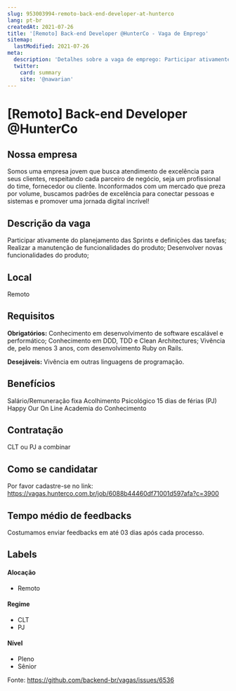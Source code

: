 ```yaml
---
slug: 953003994-remoto-back-end-developer-at-hunterco
lang: pt-br
createdAt: 2021-07-26
title: '[Remoto] Back-end Developer @HunterCo - Vaga de Emprego'
sitemap:
  lastModified: 2021-07-26
meta:
  description: 'Detalhes sobre a vaga de emprego: Participar ativamente do planejamento das Sprints e definições das tarefas; Realizar a manutenção de funcionalidades do produto; Desenvolver novas funcionalidades do produto;'
  twitter:
    card: summary
    site: '@nawarian'
---
```


# [Remoto] Back-end Developer @HunterCo

## Nossa empresa

Somos uma empresa jovem que busca atendimento de excelência para seus clientes, respeitando cada parceiro de negócio, seja um profissional do time, fornecedor ou cliente.
Inconformados com um mercado que preza por volume, buscamos padrões de excelência para conectar pessoas e sistemas e promover uma jornada digital incrível!

## Descrição da vaga

Participar ativamente do planejamento das Sprints e definições das tarefas;
Realizar a manutenção de funcionalidades do produto;
Desenvolver novas funcionalidades do produto;

## Local

Remoto

## Requisitos

**Obrigatórios:**
Conhecimento em desenvolvimento de software escalável e performático;
Conhecimento em DDD, TDD e Clean Architectures;
Vivência de, pelo menos 3 anos, com desenvolvimento Ruby on Rails.

**Desejáveis:**
Vivência em outras linguagens de programação.

## Benefícios

Salário/Remuneração fixa
Acolhimento Psicológico
15 dias de férias (PJ)
Happy Our On Line
Academia do Conhecimento

## Contratação

CLT ou PJ a combinar

## Como se candidatar

Por favor cadastre-se no link: https://vagas.hunterco.com.br/job/6088b44460df71001d597afa?c=3900

## Tempo médio de feedbacks

Costumamos enviar feedbacks em até 03 dias após cada processo.

## Labels

#### Alocação
- Remoto

#### Regime
- CLT
- PJ

#### Nível
- Pleno
- Sênior




Fonte: https://github.com/backend-br/vagas/issues/6536